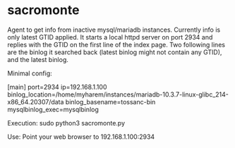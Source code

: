 # sacromonte
Agent to get info from inactive mysql/mariadb instances. Currently info is only latest GTID applied.
It starts a local httpd server on port 2934 and replies with the GTID on the first line of the index page.
Two following lines are the binlog it searched back (latest binlog might not contain any GTID), and the latest binlog.

Minimal config:

[main]
port=2934
ip=192.168.1.100
binlog_location=/home/myharem/instances/mariadb-10.3.7-linux-glibc_214-x86_64.20307/data
binlog_basename=tossanc-bin
mysqlbinlog_exec=mysqlbinlog


Execution:   sudo python3 sacromonte.py


Use: Point your web browser to 192.168.1.100:2934
